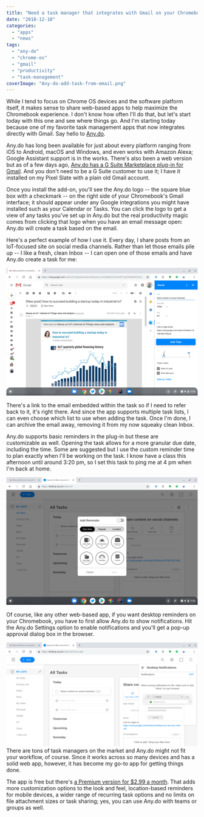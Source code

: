 ```yaml
---
title: "Need a task manager that integrates with Gmail on your Chromebook? Try Any.do"
date: "2018-12-10"
categories: 
  - "apps"
  - "news"
tags: 
  - "any-do"
  - "chrome-os"
  - "gmail"
  - "productivity"
  - "task-management"
coverImage: "Any-do-add-task-from-email.png"
---
```


While I tend to focus on Chrome OS devices and the software platform itself, it makes sense to share web-based apps to help maximize the Chromebook experience. I don't know how often I'll do that, but let's start today with this one and see where things go. And I'm starting today because one of my favorite task management apps that now integrates directly with Gmail. Say hello to [Any.do](https://www.any.do/).

Any.do has long been available for just about every platform ranging from iOS to Android, macOS and Windows, and even works with Amazon Alexa; Google Assistant support is in the works. There's also been a web version but as of a few days ago, [Any.do has a G Suite Marketplace plug-in for Gmail](https://gsuite.google.com/marketplace/app/anydo/38800197956). And you don't need to be a G Suite customer to use it; I have it installed on my Pixel Slate with a plain old Gmail account.

Once you install the add-on, you'll see the Any.do logo -- the square blue box with a checkmark -- on the right side of your Chromebook's Gmail interface; it should appear under any Google integrations you might have installed such as your Calendar or Tasks. You can click the logo to get a view of any tasks you've set up in Any.do but the real productivity magic comes from clicking that logo when you have an email message open: Any.do will create a task based on the email.

Here's a perfect example of how I use it. Every day, I share posts from an IoT-focused site on social media channels. Rather than let those emails pile up -- I like a fresh, clean Inbox -- I can open one of those emails and have Any.do create a task for me:

[![](images/Anydo-plugin-for-Gmail-1024x682.png)](https://www.aboutchromebooks.com/news/chromebook-task-manager-gmail-anydo/attachment/anydo-plugin-for-gmail/)

There's a link to the email embedded within the task so if I need to refer back to it, it's right there. And since the app supports multiple task lists, I can even choose which list to use when adding the task. Once I'm done, I can archive the email away, removing it from my now squeaky clean Inbox.

Any.do supports basic reminders in the plug-in but these are customizable as well. Opening the task allows for a more granular due date, including the time. Some are suggested but I use the custom reminder time to plan exactly when I'll be working on the task. I know have a class this afternoon until around 3:20 pm, so I set this task to ping me at 4 pm when I'm back at home.

[![](images/Any-do-reminder-addition-1024x682.png)](https://www.aboutchromebooks.com/news/chromebook-task-manager-gmail-anydo/attachment/any-do-reminder-addition/)

Of course, like any other web-based app, if you want desktop reminders on your Chromebook, you have to first allow Any.do to show notifications. Hit the Any.do Settings option to enable notifications and you'll get a pop-up approval dialog box in the browser.

[![](images/Any-do-Desktop-notification-setting-1024x556.png)](https://www.aboutchromebooks.com/news/chromebook-task-manager-gmail-anydo/attachment/any-do-desktop-notification-setting/)There are tons of task managers on the market and Any.do might not fit your workflow, of course. Since it works across so many devices and has a solid web app, however, it has become my go-to app for getting things done.

The app is free but there's [a Premium version for $2.99 a month](https://www.any.do/premium/). That adds more customization options to the look and feel, location-based reminders for mobile devices, a wider range of recurring task options and no limits on file attachment sizes or task sharing; yes, you can use Any.do with teams or groups as well.
